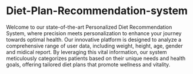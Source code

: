 # Diet-Plan-Recommendation-system
Welcome to our state-of-the-art Personalized Diet Recommendation System, where precision meets personalization to enhance your journey towards optimal health. Our innovative platform is designed to analyze a comprehensive range of user data, including weight, height, age, gender and midical report. By leveraging this vital information, our system meticulously categorizes patients based on their unique needs and health goals, offering tailored diet plans that promote wellness and vitality.
